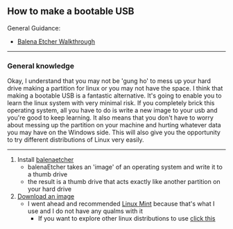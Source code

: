 ## How to make a bootable USB

General Guidance:
- [Balena Etcher Walkthrough]('https://www.how2shout.com/how-to/balenaetcher-how-to-create-a-bootable-usb-flash-drive-using-etcher.html')
---   
### General knowledge   

Okay, I understand that you may not be 'gung ho' to mess up your hard drive making a partition for linux or you may not have the space. I think that making a bootable USB is a fantastic alternative. It's going to enable you to learn the linux system with very minimal risk. If you completely brick this operating system, all you have to do is write a new image to your usb and you're good to keep learning. It also means that you don't have to worry about messing up the partition on your machine and hurting whatever data you may have on the Windows side. This will also give you the opportunity to try different distributions of Linux very easily.    

---   
1. Install [balenaetcher]('https://www.balena.io/etcher/')
   - balenaEtcher takes an 'image' of an operating system and write it to a thumb drive
   - the result is a thumb drive that acts exactly like another partition on your hard drive
2. [Download an image]('https://www.linuxmint.com/edition.php?id=267')
   - I went ahead and recommended [Linux Mint]('https://www.linuxmint.com/edition.php?id=267') because that's what I use and I do not have any qualms with it
     - If you want to explore other linux distributions to use [click this]('https://www.lifewire.com/choose-best-linux-distro-for-needs-2201172')
